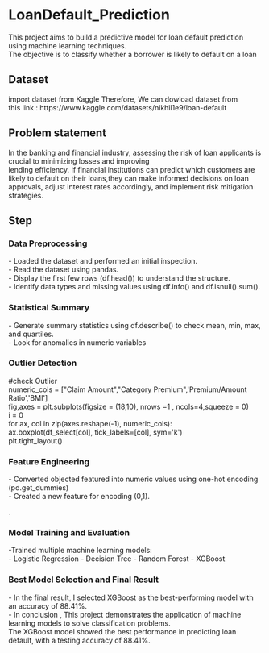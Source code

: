  <H1> LoanDefault_Prediction </H1>
 <p> This project aims to build a predictive model for loan default prediction using machine learning techniques. <br>
   The objective is to classify whether a borrower is likely to default on a loan </p>

<H2>Dataset</H2>
<p> import dataset from Kaggle  Therefore, We can dowload dataset from  <br>
  this link : https://www.kaggle.com/datasets/nikhil1e9/loan-default</p>

<H2> Problem statement </H2>
<p> In the banking and financial industry, assessing the risk of loan applicants is crucial to minimizing losses and improving <br>lending efficiency. 
  If financial institutions can predict which customers are likely to default on their loans,they can make informed decisions on loan approvals, 
 adjust interest rates accordingly, and implement risk mitigation strategies.</p>

<H2> Step  </H2>
<H3> Data Preprocessing </H3>
<p> - Loaded the dataset and performed an initial inspection. <br>
    - Read the dataset using pandas. <br>
    - Display the first few rows (df.head()) to understand the structure. <br>
    - Identify data types and missing values using df.info() and df.isnull().sum(). <br> 
</p>
<H3> Statistical Summary </H3>
<p> - Generate summary statistics using df.describe() to check mean, min, max, and quartiles. <br>
    - Look for anomalies in numeric variables
</p>
<H3> Outlier Detection </H3>

#check Outlier <br>
numeric_cols = ["Claim Amount","Category Premium",'Premium/Amount Ratio','BMI'] <br>
fig,axes = plt.subplots(figsize = (18,10), nrows =1 , ncols=4,squeeze = 0) <br>
i = 0 <br>
for ax, col in zip(axes.reshape(-1), numeric_cols):  <br>
 ax.boxplot(df_select[col], tick_labels=[col], sym='k') <br>
plt.tight_layout() <br>

<H3> Feature Engineering </H3>
<p> - Converted objected featured  into numeric values using one-hot encoding (pd.get_dummies) <br>
    - Created a new feature  for  encoding (0,1).
</p>.

<H3>  Model Training and Evaluation </H3>
<p> -Trained multiple machine learning models: <br>
- Logistic Regression
- Decision Tree
- Random Forest
- XGBoost </p>
<H3>  Best Model Selection and Final Result </H3>
<p> - In the final result, I selected XGBoost as the best-performing model with an accuracy of 88.41%. <br>
    - In conclusion , This project demonstrates the application of machine learning models to solve classification problems. <br> The XGBoost model showed the best performance in predicting loan default,
  with a testing accuracy of 88.41%.
</p>

